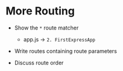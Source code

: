 # More Routing

* Show the `*` route matcher
  * app.js -> `2. FirstExpressApp`

* Write routes containing route parameters
* Discuss route order